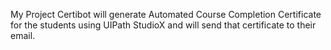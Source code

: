 My Project Certibot will generate Automated Course Completion Certificate for the students using UIPath StudioX and will send that certificate to their email.
